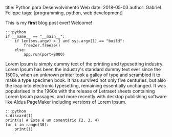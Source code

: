 title: Python para Desenvolvimento Web
date: 2018-05-03
author: Gabriel Felippe
tags: [programming, python, web development]

This is my **first** blog post ever! Welcome!
	
	:::python
	if __name__ == "__main__":
	    if len(sys.argv) > 1 and sys.argv[1] == "build":
	        freezer.freeze()
	    else:
	        app.run(port=8000)

Lorem Ipsum is simply dummy text of the printing and typesetting industry. Lorem Ipsum has been the industry's standard dummy text ever since the 1500s, when an unknown printer took a galley of type and scrambled it to make a type specimen book. It has survived not only five centuries, but also the leap into electronic typesetting, remaining essentially unchanged. It was popularised in the 1960s with the release of Letraset sheets containing Lorem Ipsum passages, and more recently with desktop publishing software like Aldus PageMaker including versions of Lorem Ipsum.

	:::python
	s.discard(1)
	print(s) # Este é um comentário {2, 3, 4}
	for i in range(30):
		print(i)